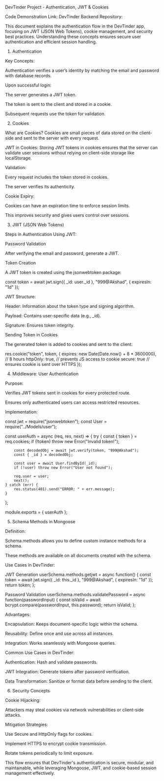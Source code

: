 DevTinder Project - Authentication, JWT & Cookies

Code Demonstration Link:
DevTinder Backend Repository:

This document explains the authentication flow in the DevTinder app, focusing on JWT (JSON Web Tokens), cookie management, and security best practices. Understanding these concepts ensures secure user authentication and efficient session handling.

1. Authentication

Key Concepts:

Authentication verifies a user’s identity by matching the email and password with database records.

Upon successful login:

The server generates a JWT token.

The token is sent to the client and stored in a cookie.

Subsequent requests use the token for validation.

2. Cookies

What are Cookies?
Cookies are small pieces of data stored on the client-side and sent to the server with every request.

JWT in Cookies:
Storing JWT tokens in cookies ensures that the server can validate user sessions without relying on client-side storage like localStorage.

Validation:

Every request includes the token stored in cookies.

The server verifies its authenticity.

Cookie Expiry:

Cookies can have an expiration time to enforce session limits.

This improves security and gives users control over sessions.

3. JWT (JSON Web Tokens)

Steps in Authentication Using JWT:

Password Validation

After verifying the email and password, generate a JWT.

Token Creation

A JWT token is created using the jsonwebtoken package:

const token = await jwt.sign({ _id: user._id }, "999@Akshad", { expiresIn: "1d" });


JWT Structure:

Header: Information about the token type and signing algorithm.

Payload: Contains user-specific data (e.g., _id).

Signature: Ensures token integrity.

Sending Token in Cookies

The generated token is added to cookies and sent to the client:

res.cookie("token", token, { 
    expires: new Date(Date.now() + 8 * 3600000), // 8 hours
    httpOnly: true, // prevents JS access to cookie
    secure: true    // ensures cookie is sent over HTTPS
});

4. Middleware: User Authentication

Purpose:

Verifies JWT tokens sent in cookies for every protected route.

Ensures only authenticated users can access restricted resources.

Implementation:

const jwt = require("jsonwebtoken");
const User = require("../Models/user");

const userAuth = async (req, res, next) => {
    try {
        const { token } = req.cookies;
        if (!token) throw new Error("Invalid token!");

        const decodedObj = await jwt.verify(token, "999@Akshad");
        const { _id } = decodedObj;

        const user = await User.findById(_id);
        if (!user) throw new Error("User not found");

        req.user = user;
        next();
    } catch (err) {
        res.status(401).send("ERROR: " + err.message);
    }
};

module.exports = { userAuth };

5. Schema Methods in Mongoose

Definition:

Schema.methods allows you to define custom instance methods for a schema.

These methods are available on all documents created with the schema.

Use Cases in DevTinder:

JWT Generation
userSchema.methods.getjwt = async function() {
    const token = await jwt.sign({ _id: this._id }, "999@Akshad", { expiresIn: "1d" });
    return token;
};

Password Validation
userSchema.methods.validatePassword = async function(passwordInput) {
    const isValid = await bcrypt.compare(passwordInput, this.password);
    return isValid;
};


Advantages:

Encapsulation: Keeps document-specific logic within the schema.

Reusability: Define once and use across all instances.

Integration: Works seamlessly with Mongoose queries.

Common Use Cases in DevTinder:

Authentication: Hash and validate passwords.

JWT Integration: Generate tokens after password verification.

Data Transformation: Sanitize or format data before sending to the client.

6. Security Concepts

Cookie Hijacking:

Attackers may steal cookies via network vulnerabilities or client-side attacks.

Mitigation Strategies:

Use Secure and HttpOnly flags for cookies.

Implement HTTPS to encrypt cookie transmission.

Rotate tokens periodically to limit exposure.

This flow ensures that DevTinder's authentication is secure, modular, and maintainable, while leveraging Mongoose, JWT, and cookie-based session management effectively.